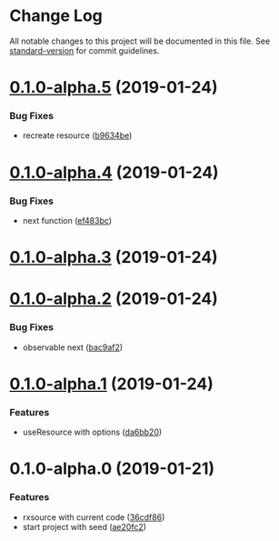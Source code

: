 # Change Log

All notable changes to this project will be documented in this file. See [standard-version](https://github.com/conventional-changelog/standard-version) for commit guidelines.

<a name="0.1.0-alpha.5"></a>
# [0.1.0-alpha.5](https://github.com/brunobertolini/rxsourcee/compare/v0.1.0-alpha.4...v0.1.0-alpha.5) (2019-01-24)


### Bug Fixes

* recreate resource ([b9634be](https://github.com/brunobertolini/rxsourcee/commit/b9634be))



<a name="0.1.0-alpha.4"></a>
# [0.1.0-alpha.4](https://github.com/brunobertolini/rxsourcee/compare/v0.1.0-alpha.3...v0.1.0-alpha.4) (2019-01-24)


### Bug Fixes

* next function ([ef483bc](https://github.com/brunobertolini/rxsourcee/commit/ef483bc))



<a name="0.1.0-alpha.3"></a>
# [0.1.0-alpha.3](https://github.com/brunobertolini/rxsourcee/compare/v0.1.0-alpha.2...v0.1.0-alpha.3) (2019-01-24)



<a name="0.1.0-alpha.2"></a>
# [0.1.0-alpha.2](https://github.com/brunobertolini/rxsourcee/compare/v0.1.0-alpha.1...v0.1.0-alpha.2) (2019-01-24)


### Bug Fixes

* observable next ([bac9af2](https://github.com/brunobertolini/rxsourcee/commit/bac9af2))



<a name="0.1.0-alpha.1"></a>
# [0.1.0-alpha.1](https://github.com/brunobertolini/rxsourcee/compare/v0.1.0-alpha.0...v0.1.0-alpha.1) (2019-01-24)


### Features

* useResource with options ([da6bb20](https://github.com/brunobertolini/rxsourcee/commit/da6bb20))



<a name="0.1.0-alpha.0"></a>
# 0.1.0-alpha.0 (2019-01-21)


### Features

* rxsource with current code ([36cdf86](https://github.com/brunobertolini/rxsourcee/commit/36cdf86))
* start project with seed ([ae20fc2](https://github.com/brunobertolini/rxsourcee/commit/ae20fc2))
